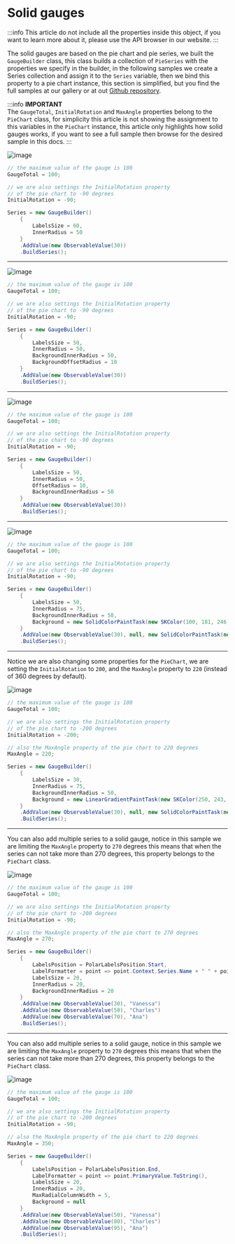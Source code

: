 # Solid gauges

:::info
This article do not include all the properties inside this object, if you want to learn more about it, please use the 
API browser in our website.
:::

The solid gauges are based on the pie chart and pie series, we built the `GaugeBuilder` class, this class builds a 
collection of `PieSeries` with the properties we specify in the builder, in the following samples we create a 
Series collection and assign it to the `Series` variable, then we bind this property to a pie chart instance, this 
section is simplified, but you find the full samples at our gallery or at out [Github repository](https://github.com/beto-rodriguez/LiveCharts2/tree/master/samples).

:::info
**IMPORTANT**
<br/>
The `GaugeTotal`, `InitialRotation` and `MaxAngle` properties belong to the `PieChart` class, for simplicity this article is not 
showing the assignment to this variables in the `PieChart` instance, this article only highlights how solid gauges works, if you
want to see a full sample then browse for the desired sample in this docs.
:::

![image](https://raw.githubusercontent.com/beto-rodriguez/LiveCharts2/master/docs/_assets/gauge3.png)


``` c#
// the maximum value of the gauge is 100
GaugeTotal = 100;

// we are also settings the InitialRotation property
// of the pie chart to -90 degrees
InitialRotation = -90;

Series = new GaugeBuilder() 
    { 
        LabelsSize = 60, 
        InnerRadius = 50
    }
    .AddValue(new ObservableValue(30))
    .BuildSeries();
```

<hr/>

![image](https://raw.githubusercontent.com/beto-rodriguez/LiveCharts2/master/docs/_assets/gauge4.png)

``` c#
// the maximum value of the gauge is 100
GaugeTotal = 100;

// we are also settings the InitialRotation property
// of the pie chart to -90 degrees
InitialRotation = -90;

Series = new GaugeBuilder() 
    {
        LabelsSize = 50,
        InnerRadius = 50,
        BackgroundInnerRadius = 50,
        BackgroundOffsetRadius = 10
    }
    .AddValue(new ObservableValue(30))
    .BuildSeries();
```

<hr/>

![image](https://raw.githubusercontent.com/beto-rodriguez/LiveCharts2/master/docs/_assets/gauge5.png)

``` c#
// the maximum value of the gauge is 100
GaugeTotal = 100;

// we are also settings the InitialRotation property
// of the pie chart to -90 degrees
InitialRotation = -90;

Series = new GaugeBuilder() 
    {
        LabelsSize = 50, 
        InnerRadius = 50, 
        OffsetRadius = 10, 
        BackgroundInnerRadius = 50
    }
    .AddValue(new ObservableValue(30))
    .BuildSeries();
```

<hr/>

![image](https://raw.githubusercontent.com/beto-rodriguez/LiveCharts2/master/docs/_assets/gauge7.png)

``` c#
// the maximum value of the gauge is 100
GaugeTotal = 100;

// we are also settings the InitialRotation property
// of the pie chart to -90 degrees
InitialRotation = -90;

Series = new GaugeBuilder() 
    { 
        LabelsSize = 50,
        InnerRadius = 75,
        BackgroundInnerRadius = 50,
        Background = new SolidColorPaintTask(new SKColor(100, 181, 246, 90))
    }
    .AddValue(new ObservableValue(30), null, new SolidColorPaintTask(new SKColor(21, 101, 192)))
    .BuildSeries();
```

<hr/>

Notice we are also changing some properties for the `PieChart`, we are setting the `InitialRotation` to `200`,
and the `MaxAngle` property to `220` (instead of 360 degrees by default).

![image](https://raw.githubusercontent.com/beto-rodriguez/LiveCharts2/master/docs/_assets/gauge10.png)

``` c#
// the maximum value of the gauge is 100
GaugeTotal = 100;

// we are also settings the InitialRotation property
// of the pie chart to -200 degrees
InitialRotation = -200;

// also the MaxAngle property of the pie chart to 220 degrees
MaxAngle = 220;

Series = new GaugeBuilder() 
    { 
        LabelsSize = 30,
        InnerRadius = 75,
        BackgroundInnerRadius = 50,
        Background = new LinearGradientPaintTask(new SKColor(250, 243, 224), new SKColor(182, 137, 115))
    }
    .AddValue(new ObservableValue(30), null, new SolidColorPaintTask(new SKColor(30, 33, 45)), new SolidColorPaintTask(new SKColor(30, 33, 45)))
    .BuildSeries();
```

<hr/>

You can also add multiple series to a solid gauge, notice in this sample we are limiting the `MaxAngle` property to `270` degrees
this means that when the series can not take more than 270 degrees, this property belongs to the `PieChart` class.

![image](https://raw.githubusercontent.com/beto-rodriguez/LiveCharts2/master/docs/_assets/gauge11.png)

``` c#
// the maximum value of the gauge is 100
GaugeTotal = 100;

// we are also settings the InitialRotation property
// of the pie chart to -200 degrees
InitialRotation = -90;

// also the MaxAngle property of the pie chart to 270 degrees
MaxAngle = 270;

Series = new GaugeBuilder() 
    { 
        LabelsPosition = PolarLabelsPosition.Start,
        LabelFormatter = point => point.Context.Series.Name + " " + point.PrimaryValue,
        LabelsSize = 20,
        InnerRadius = 20,
        BackgroundInnerRadius = 20
    }
    .AddValue(new ObservableValue(30), "Vanessa")
    .AddValue(new ObservableValue(50), "Charles")
    .AddValue(new ObservableValue(70), "Ana")
    .BuildSeries();
```

<hr/>

You can also add multiple series to a solid gauge, notice in this sample we are limiting the `MaxAngle` property to `270` degrees
this means that when the series can not take more than 270 degrees, this property belongs to the `PieChart` class.

![image](https://raw.githubusercontent.com/beto-rodriguez/LiveCharts2/master/docs/_assets/gauge14.png)

``` c#
// the maximum value of the gauge is 100
GaugeTotal = 100;

// we are also settings the InitialRotation property
// of the pie chart to -200 degrees
InitialRotation = -90;

// also the MaxAngle property of the pie chart to 220 degrees
MaxAngle = 350;

Series = new GaugeBuilder() 
    { 
        LabelsPosition = PolarLabelsPosition.End,
        LabelFormatter = point => point.PrimaryValue.ToString(),
        LabelsSize = 20,
        InnerRadius = 20,
        MaxRadialColumnWidth = 5,
        Background = null
    }
    .AddValue(new ObservableValue(50), "Vanessa")
    .AddValue(new ObservableValue(80), "Charles")
    .AddValue(new ObservableValue(95), "Ana")
    .BuildSeries();
```